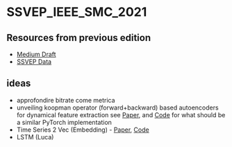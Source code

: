 # SSVEP_IEEE_SMC_2021

## Resources from previous edition
* [Medium Draft](https://medium.com/@prfina.uni/syntetic-ssvep-5078341da6b5)
* [SSVEP Data](https://drive.google.com/drive/u/1/folders/1NSFVOKlPthxYetrB33NSjG707qebgcjp)


## ideas
* approfondire bitrate come metrica
* unveiling koopman operator (forward+backward) based autoencoders for dynamical feature extraction see [Paper](https://github.com/sazio/SSVEP_IEEE_SMC_2021/blob/main/Papers/Forecasting%20Sequential%20Data%20Using%20Consistent%20Koopman%20Autoencoders.pdf), and [Code](https://github.com/sazio/SSVEP_IEEE_SMC_2021/tree/main/Code/koopmanAE) for what should be a similar PyTorch implementation
* Time Series 2 Vec (Embedding) - [Paper](https://arxiv.org/abs/2106.10466), [Code](https://github.com/yuezhihan/ts2vec)
* LSTM (Luca) 
